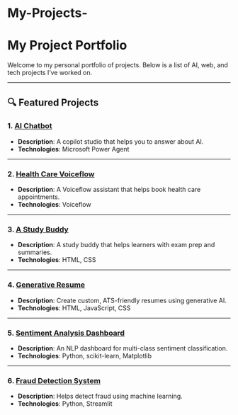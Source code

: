 # My-Projects-
#  My Project Portfolio

Welcome to my personal portfolio of projects. Below is a list of AI, web, and tech projects I’ve worked on.

---

## 🔍 Featured Projects

### 1. [AI Chatbot](https://copilotstudio.microsoft.com/environments/Default-a3f14f21-237f-4028-b978-425eb768a716/bots/crac2_agent1/canvas?__version__=2&enableFileAttachment=true)
- **Description**: A copilot studio that helps you to answer about AI.
- **Technologies**: Microsoft Power Agent

---

### 2. [Health Care Voiceflow](https://creator.voiceflow.com/prototype/68258bfbf0bf73b7df88b795)
- **Description**: A Voiceflow assistant that helps book health care appointments.
- **Technologies**: Voiceflow

---

### 3. [A Study Buddy](https://terratutor.vercel.app/)
- **Description**: A study buddy that helps learners with exam prep and summaries.
- **Technologies**: HTML, CSS

---

### 4. [Generative Resume](https://generated-resume2-shl9.vercel.app/)
- **Description**: Create custom, ATS-friendly resumes using generative AI.
- **Technologies**: HTML, JavaScript, CSS

---

### 5. [Sentiment Analysis Dashboard](https://sentimental-7lazj7jmarilhqx5qrpx7c.streamlit.app/)
- **Description**: An NLP dashboard for multi-class sentiment classification.
- **Technologies**: Python, scikit-learn, Matplotlib

---

### 6. [Fraud Detection System](https://melida23-fraud-detection-system-app2-nlnt0q.streamlit.app/)
- **Description**: Helps detect fraud using machine learning.
- **Technologies**: Python, Streamlit
